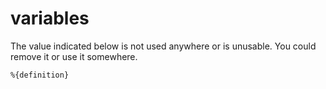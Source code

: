 # variables 

[comment]: # (This error is raised when a variable is unused)
[comment]: # (Some unused variables, like `_` cannot be used anywhere)
[comment]: # (requires 1 param:)
[comment]: # (- definition: code extract with unused value)

The value indicated below is not used anywhere or is unusable.
You could remove it or use it somewhere.

```
%{definition}
```

